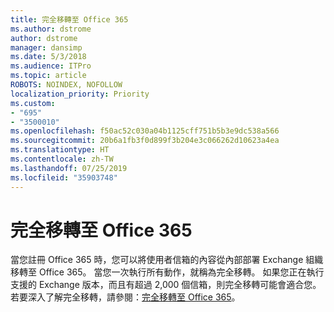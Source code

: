 ```yaml
---
title: 完全移轉至 Office 365
ms.author: dstrome
author: dstrome
manager: dansimp
ms.date: 5/3/2018
ms.audience: ITPro
ms.topic: article
ROBOTS: NOINDEX, NOFOLLOW
localization_priority: Priority
ms.custom:
- "695"
- "3500010"
ms.openlocfilehash: f50ac52c030a04b1125cff751b5b3e9dc538a566
ms.sourcegitcommit: 20b6a1fb3f0d899f3b204e3c066262d10623a4ea
ms.translationtype: HT
ms.contentlocale: zh-TW
ms.lasthandoff: 07/25/2019
ms.locfileid: "35903748"
---
```

# <a name="cutover-migrations-to-office-365"></a>完全移轉至 Office 365

當您註冊 Office 365 時，您可以將使用者信箱的內容從內部部署 Exchange 組織移轉至 Office 365。 當您一次執行所有動作，就稱為完全移轉。 如果您正在執行支援的 Exchange 版本，而且有超過 2,000 個信箱，則完全移轉可能會適合您。 若要深入了解完全移轉，請參閱：[完全移轉至 Office 365](https://support.office.com/article/9496e93c-1e59-41a8-9bb3-6e8df0cd81b4.aspx)。
  